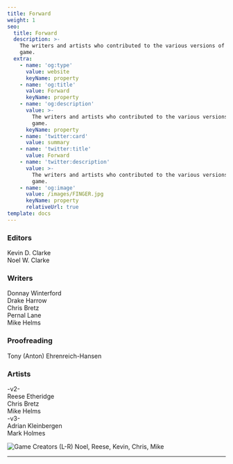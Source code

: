 ```yaml
---
title: Forward
weight: 1
seo:
  title: Forward
  description: >-
    The writers and artists who contributed to the various versions of this
    game.
  extra:
    - name: 'og:type'
      value: website
      keyName: property
    - name: 'og:title'
      value: Forward
      keyName: property
    - name: 'og:description'
      value: >-
        The writers and artists who contributed to the various versions of this
        game.
      keyName: property
    - name: 'twitter:card'
      value: summary
    - name: 'twitter:title'
      value: Forward
    - name: 'twitter:description'
      value: >-
        The writers and artists who contributed to the various versions of this
        game.
    - name: 'og:image'
      value: /images/FINGER.jpg
      keyName: property
      relativeUrl: true
template: docs
---
```


### Editors
Kevin D. Clarke<br>
Noel W. Clarke<br>

### Writers
Donnay Winterford<br>
Drake Harrow<br>
Chris Bretz<br>
Pernal Lane<br>
Mike Helms<br>

### Proofreading
Tony (Anton) Ehrenreich-Hansen

### Artists
-v2-<br>
Reese Etheridge<br>
Chris Bretz<br>
Mike Helms<br>
-v3-<br>
Adrian Kleinbergen<br>
Mark Holmes<br>

![Game Creators](/images/FINGER.jpg "Game Creators")
(L-R) Noel, Reese, Kevin, Chris, Mike

***

